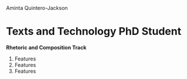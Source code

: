 <html> 
    <head> 
    </head> 
    <body> Aminta Quintero-Jackson
        <h1>Texts and Technology PhD Student </h1>
        <p><strong>Rhetoric and Composition Track </strong> </p> 
        <ol>
            <li>Features</li>
            <li>Features</li>
            <li>Features</li> 
        </ol>      
    </body> 
</html>

